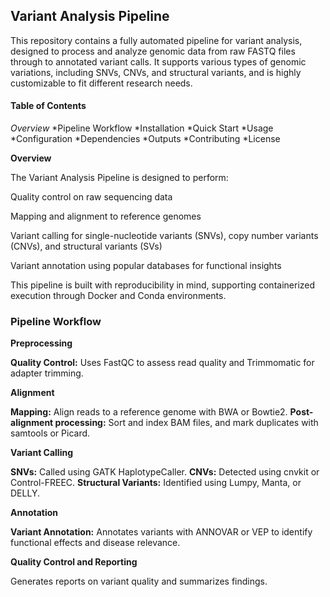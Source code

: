## Variant Analysis Pipeline
This repository contains a fully automated pipeline for variant analysis, designed to process and analyze genomic data from raw FASTQ files through to annotated variant calls. It supports various types of genomic variations, including SNVs, CNVs, and structural variants, and is highly customizable to fit different research needs.

#### Table of Contents
*Overview*
*Pipeline Workflow
*Installation
*Quick Start
*Usage
*Configuration
*Dependencies
*Outputs
*Contributing
*License

**Overview**

The Variant Analysis Pipeline is designed to perform:

Quality control on raw sequencing data

Mapping and alignment to reference genomes

Variant calling for single-nucleotide variants (SNVs), copy number variants (CNVs),
and structural variants (SVs)

Variant annotation using popular databases for functional insights

This pipeline is built with reproducibility in mind, supporting containerized execution through Docker and Conda environments.

### Pipeline Workflow

**Preprocessing**

**Quality Control:** Uses FastQC to assess read quality and Trimmomatic for adapter trimming.
		
**Alignment**

**Mapping:** Align reads to a reference genome with BWA or Bowtie2.
**Post-alignment processing:** Sort and index BAM files, and mark duplicates with samtools or Picard.
		
**Variant Calling**

**SNVs:** Called using GATK HaplotypeCaller.
**CNVs:** Detected using cnvkit or Control-FREEC.
**Structural Variants:** Identified using Lumpy, Manta, or DELLY.

**Annotation**

**Variant Annotation:** Annotates variants with ANNOVAR or VEP to identify functional effects and disease relevance.
		
**Quality Control and Reporting**

Generates reports on variant quality and summarizes findings.
